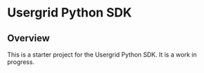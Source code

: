 # Usergrid Python SDK

## Overview
This is a starter project for the Usergrid Python SDK.  It is a work in progress.